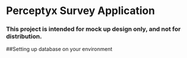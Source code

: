 # Perceptyx Survey Application
### This project is intended for mock up design only, and not for distribution.

##Setting up database on your environment